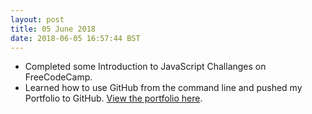 ```yaml
---
layout: post
title: 05 June 2018 
date: 2018-06-05 16:57:44 BST
---
```


+ Completed some Introduction to JavaScript Challanges on FreeCodeCamp.
+ Learned how to use GitHub from the command line and pushed my Portfolio to GitHub. [View the portfolio here](https://jackwebdev.github.io).
